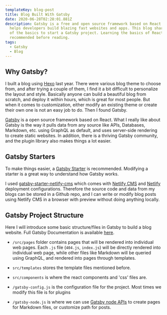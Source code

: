 ```yaml
---
templateKey: blog-post
title: Blog Built With Gatsby
date: 2020-06-28T02:28:01.881Z
description: Gatsby is a free and open source framework based on React that
  helps developers build blazing fast websites and apps. This blog shares some
  of the basics to start a Gatsby project. Learning the basics of React is
  recommended before reading.
tags:
  - Gatsby
  - Blog
---
```

## Why Gatsby?

I built a blog using [Hexo](https://hexo.io/) last year. There were various blog theme to choose from, and after trying a couple of them, I find it a bit difficult to personalize the layout and style. Basically anyone can build a beautiful blog from scratch, and deploy it within hours, which is great for most people. But when it comes to customization, either modify an existing theme or create their own one is not an easy job to do. Then I found Gatsby.

[Gatsby](https://www.gatsbyjs.org/) is a open source framework based on React. What I really like about Gatsby is the way it pulls data from any source like APIs, Databases, Markdown, etc. using GraphQL as default, and uses server-side rendering to create static websites. In addition, there is a thriving Gatsby community, and the plugin library also makes things a lot easier.

## Gatsby Starters

To make things easier, a [Gatsby Starter](https://www.gatsbyjs.org/starters/?v=2) is recommended. Modifying a starter is a great way to understand how Gatsby works. 

I used [gatsby-starter-netlify-cms](https://github.com/netlify-templates/gatsby-starter-netlify-cms) which comes with [Netlify CMS](https://www.netlifycms.org/) and [Netlify](https://www.netlify.com/) deployment configurations. Therefore the source code and data from my blogs can be stored in a Github repo, and I can write or modify blog posts using Netlify CMS in a browser with preview without doing anything locally.

## Gatsby Project Structure

Here I will introduce some basic structure/files in Gatsby to build a blog website. Full Gatsby Documentation is available [here](https://www.gatsbyjs.org/docs/).

- `/src/pages` folder contains pages that will be rendered into individual web pages. Each `.js` file (`404.js`, `index.js`) will be directly rendered into individual web page, while other files like Markdown will be queried using GraphQL, and rendered into pages through templates.
- `src/templates` stores the template files mentioned before.
- `src/components` is where the react components and 'css' files are.

- `/gatsby-config.js` is the configuration file for the project. Most times we modify this file is for plugins
- `/gatsby-node.js` is where we can use [Gatsby node APIs](https://www.gatsbyjs.org/docs/node-apis/) to create pages for Markdown files, or customize path for posts.

## 

